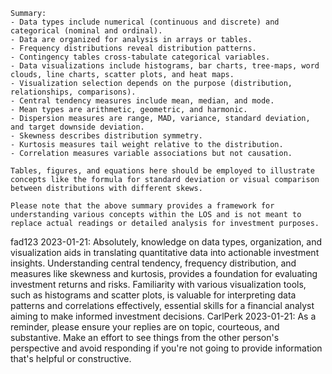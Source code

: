         
```
Summary:
- Data types include numerical (continuous and discrete) and categorical (nominal and ordinal).
- Data are organized for analysis in arrays or tables.
- Frequency distributions reveal distribution patterns.
- Contingency tables cross-tabulate categorical variables.
- Data visualizations include histograms, bar charts, tree-maps, word clouds, line charts, scatter plots, and heat maps.
- Visualization selection depends on the purpose (distribution, relationships, comparisons).
- Central tendency measures include mean, median, and mode.
- Mean types are arithmetic, geometric, and harmonic.
- Dispersion measures are range, MAD, variance, standard deviation, and target downside deviation.
- Skewness describes distribution symmetry.
- Kurtosis measures tail weight relative to the distribution.
- Correlation measures variable associations but not causation.

Tables, figures, and equations here should be employed to illustrate concepts like the formula for standard deviation or visual comparison between distributions with different skews.

Please note that the above summary provides a framework for understanding various concepts within the LOS and is not meant to replace actual readings or detailed analysis for investment purposes.
```
fad123 2023-01-21: Absolutely, knowledge on data types, organization, and visualization aids in translating quantitative data into actionable investment insights. Understanding central tendency, frequency distribution, and measures like skewness and kurtosis, provides a foundation for evaluating investment returns and risks. Familiarity with various visualization tools, such as histograms and scatter plots, is valuable for interpreting data patterns and correlations effectively, essential skills for a financial analyst aiming to make informed investment decisions.
CarlPerk 2023-01-21: As a reminder, please ensure your replies are on topic, courteous, and substantive. Make an effort to see things from the other person's perspective and avoid responding if you're not going to provide information that's helpful or constructive.